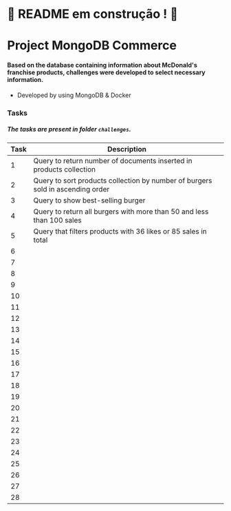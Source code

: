 # :construction: README em construção ! :construction:

# Project MongoDB Commerce

#### Based on the database containing information about McDonald's franchise products, challenges were developed to select necessary information.

* Developed by using MongoDB & Docker

### Tasks
##### The tasks are present in folder `challenges`.

  | Task     | Description |
  | ----------- | ----------- |
  | 1   | Query to return number of documents inserted in products collection |
  | 2   | Query to sort products collection by number of burgers sold in ascending order |
  | 3   | Query to show best-selling burger |
  | 4   | Query to return all burgers with more than 50 and less than 100 sales |
  | 5   | Query that filters products with 36 likes or 85 sales in total |
  | 6   |  |
  | 7   |  |
  | 8   |  |
  | 9   |  |
  | 10  |  |
  | 11  |  |
  | 12  |  |
  | 13  |  |
  | 14  |  |
  | 15  |  |
  | 16  |  |
  | 17  |  |
  | 18  |  |
  | 19  |  |
  | 20  |  |
  | 21  |  |
  | 22  |  |
  | 23  |  |
  | 24  |  |
  | 25  |  |
  | 26  |  |
  | 27  |  |
  | 28  |  |
